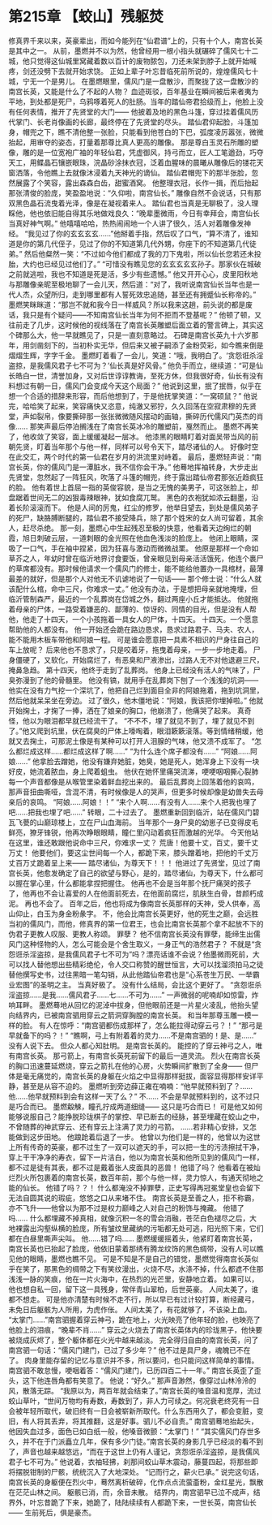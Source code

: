 # 第215章 【蛟山】残躯焚
修真界千来以来，英豪辈出，而如今能列在“仙君谱”上的，只有十个人，南宫长英是其中之一。
从前，墨燃并不以为然，他曾经用一根小指头就碾碎了儒风七十二城，他只觉得这仙城里窝藏着数以百计的废物脓包，刀还未架到脖子上就开始喊疼，剑还没劈下去就开始求饶。
正如上辈子叶忘昔临死前所说的，煌煌儒风七十城，宁无一个是男儿。
在墨燃眼里，儒风门是一盘散沙，而聚拢了这一盘散沙的南宫长英，又能是什么了不起的人物？
血迹斑驳，百年基业在瞬间被后来者夷为平地，到处都是死尸，乌鸦啄着死人的肚肠。当年的踏仙帝君拾级而上，他脸上没有任何表情，推开了先贤堂的大门——
他披着及地的黑色斗篷，穿过挂着儒风历代掌门、长老肖像画的长廊，最终停在了先贤堂的尽头。
踏仙君仰起脸，斗篷加身，帽兜之下，瞧不清他整一张脸，只能看到他苍白的下巴，弧度凌厉嚣张，微微抬起，用审夺的姿态，打量着那尊比真人更高的雕像。
那是尊白玉灵石所雕的塑像，雕的是一位宽袍广袖的年轻仙君，凭虚御风，持弓而立，匠人工笔遒劲，巧夺天工，用鲽晶石镶嵌眼珠，浣晶砂涂抹衣冠，泛着血腥味的晨曦从雕像后的镂花天窗洒落，令他瞧上去就像沐浸着九天神光的谪仙。
踏仙君帽兜下的那半张脸，忽然展露了个笑容，露出森森白齿，甜蜜酒窝。
他整理衣冠，长作一揖，而后抬起那张清俊的脸庞，笑盈盈地说：“久仰啦，南宫仙长。”
雕像自然不会说话，只有那双黑色晶石流曳着光泽，像是在凝视着来人。
踏仙君也当真是无聊极了，没人理睬他，他也依旧能自得其乐地做戏良久：“晚辈墨微雨，今日有幸拜会，南宫仙长当真好神气啊。”
他嘻嘻哈哈，热热闹闹地一个人讲了很久，活人对着雕像发神经。
“我见过了你的玄玄玄玄……”他掰着手指，然后叹了口气，“算不清了，谁知道是你的第几代侄子，见过了你的不知道第几代外甥，你座下的不知道第几代徒弟。”
然后他粲然一笑：“不过如今他们都成了我的刀下鬼啦，所以仙长您若还未投胎，大约也已经见过他们了。”
“可惜没有瞧见您的玄玄玄玄玄孙子。那家伙在城破之前就逃啦，我也不知道是死是活，多少有些遗憾。”
他又开开心心，皮里阳秋地与那雕像亲昵至极地聊了一会儿天，然后道：“对了，我听说南宫仙长当年也是一代人杰，众望所归，走到哪里都有人誓死效忠追随，甚至还有拥蹙仙长称帝的。”
墨燃笑眯眯道：“那岂不就和我今日一样威风？所以我来这趟，前头说的都是废话，我只是有个疑问——不知南宫仙长当年为何不拒而不登基呢？”
他顿了顿，又往前走了几步，这时候他的视线落在了南宫长英雕塑后面立着的警言碑上，其实这个碑那么大，他一早就瞧见了，只是一直刻意略过。
石碑是南宫长英九十六岁那年，用剑凿刻下的，当初朴实无华，但后来又被子嗣添了金粉荧彩，如今瞧来倒是熠熠生辉，字字千金。
墨燃盯着看了一会儿，笑道：“哦，我明白了。‘贪怨诳杀淫盗掠，是我儒风君子七不可为？’仙长真是好风骨。”
他负手而立，继续道：“可是仙长皓白一世，清誉加身，又对后世谆谆教诲，至死方休，但我很好奇，仙长有没有料想过有朝一日，儒风门会变成今天这个局面？”
他说到这里，抿了抿唇，似乎在想一个合适的措辞来形容，而后他想到了，于是他抚掌笑道：“一窝硕鼠？”
他说完，哈哈笑了起来，笑容痛快又恣意，纯澈又邪狞，久久回荡在空寂肃穆的先贤堂，声如裂帛，像要撕碎那一张张微微随风摆动的画轴，撕碎历代儒风门英杰的肖像……
那笑声最后停泊搁浅在了南宫长英冰冷的雕塑前，戛然而止。
墨燃不再笑了，他收敛了笑容，面上缓缓凝起一层冰。
他漆黑的眼睛盯着对面吴带当风的前朝先贤，盯着当年那个与他一样，同样可以号令天下，踏尽诸仙的人。
好像时空在此交汇，两个时代的第一仙君在岁月的洪流里对峙着。
最后，墨燃轻声说：“南宫长英，你的儒风门是一潭脏水，我不信你会干净。”
他蓦地挥袖转身，大步走出先贤堂，忽然起了一阵狂风，吹落了斗篷的帽兜，终于露出踏仙帝君那张近趋疯狂的脸。
他有着世上首屈一指的英俊容貌，是当之无愧的美男子，可这张脸上，却盘踞着世间无二的凶狠毒辣眼神，犹如食腐兀鹫。
黑色的衣袍犹如浓云翻墨，沿着长阶滚滚而下。
他是人间的厉鬼，红尘的修罗，他举目望去，到处是儒风弟子的死尸，缺胳膊断腿的，踏仙君不接受降兵，除了那个姓宋的女人尚可留着，其余人，赶尽杀绝。
那一刻，墨燃心中生起残忍至极的快意，他看着天边绚烂的朝霞，旭日刺破云层，一道刺眼的金光照在他血色浅淡的脸庞上。
他闭上眼睛，深吸了一口气，手在袖中捏紧，因为狂喜与激动而微微战栗。
他原是那样一个命如草芥之人，年幼时曾在临沂地界讨食要饭，曾亲眼见到母亲活活饿死，他连个裹尸的草席都没有。那时候他请求一个儒风门的修士，能不能给他置办一具棺材，最薄最差的就好，但是那个人对他无不讥谑地说了一句话——
那个修士说：“什么人就该配什么棺，命中三尺，你难求一丈。”
他没有办法，于是想把母亲就地掩埋，但临沂管制森严，最近的一个乱葬岗在岱城之外，翻过两座小丘才能抵达。
他就拖着母亲的尸体，一路受着嫌恶的、鄙薄的、惊讶的、同情的目光，但是没有人帮他，他走了十四天，一个小孩拖着一具女人的尸体，十四天。
十四天。一个愿意帮助他的人都没有。
他一开始还会跪在路边恳求，恳求过路君子、马夫、农人，能不能用木板车带他和阿娘一程。
可是谁会愿意把一具素不相识的尸身往自己的车上放呢？
后来他也不恳求了，只是咬着牙，拖曳着母亲，一步一步地走着。
尸身僵硬了，又软化，开始腐烂了，有恶臭和尸液渗出，过路人无不对他退避三尺，掩鼻急趋。
第十四天，他终于走到了乱葬岗。
他身上已经没有活人的气味了，尸臭弥漫到了他的骨髓里。
他没有镐，就用手在乱葬岗下刨了一个浅浅的坑洞——他实在没有力气挖一个深坑了，他把自己烂到面目全非的阿娘拖着，拖到坑洞里，然后他就呆呆坐在旁边。
过了很久，他木僵地说：“阿娘，我该把你埋掉啦。”
他就开始掬土，才掬了一捧，洒在了娘亲的胸口，他崩溃了，他痛哭了起来。
真奇怪，他以为眼泪都早就已经流干了。
“不不不，埋了就见不到了，埋了就见不到了。”他又爬到坑里，伏在腐臭的尸体上嚎啕着，眼泪簌簌滚落。等到情绪稍缓，他就又去掬土，可那泥土像是有某种可以打开人泪腺的气味，他又溃不成军了。
“怎么都烂成这样……都烂成这样了啊……”
“为什么连个席子都没有……”
“阿娘……阿娘……”
他拿脸去蹭她，他没有嫌弃她脏，她臭，她是死人，她浑身上下没有一块好皮，她流着脓血，身上爬着蛆虫。
他伏在她怀里痛哭流涕，哽哽咽咽撕心裂肺每一个声音都像是从喉管里染着鲜血挖出来的。
最后乱葬岗上回荡着他的哀鸣，那声音扭曲嘶哑，含混不清，有时候像是人的哭声，但更多时候却像是幼兽失去母亲后的哀鸣。
“阿娘……阿娘！！”
“来个人啊……有没有人……来个人把我也埋了吧……把我也埋了吧……”
转眼，二十过去了。
墨燃重新回到临沂，站在儒风门碧瓦飞甍的山巅琼楼上，立在尸山血海前。
当年那个一身尸臭的幼崽子已变得皮毛鲜亮，獠牙锋锐，他再次睁眼眼睛，瞳仁里闪动着疯狂而激越的光华。
今天他站在这里，谁还敢跟他说命中三尺，你难求一丈？
荒唐！他要十丈，百丈，要千丈万丈！
他要他们，要这尘世间每一个人，都跪下来，膝头蹭着地，把他的千丈万丈百万丈跪着呈上来——
踏尽诸仙，为尊天下！！！
他进过了先贤堂，见过了南宫长英，他愈发确定了自己的欲望与野心，是的，踏尽诸仙，为尊天下，什么都可以握在掌心里，什么都能拿捏把握住。
他再也不会是当年那个抚尸痛哭的孩子了，他再也不会让喜爱的人在他面前死去，在他面前腐烂，肌肤生白骨，昔颜朽成泥。
再也不会了。
百年之后，他也将成为像南宫长英那样的天神，受人供奉，高山仰止，白玉为身金粉彖字。
不，他会比南宫长英更好，他的死生之巅，会远胜当初的儒风门，而他，修真界的第一位君王，也会比南宫长英那个拿不起放不下的伪君子更教人叹服、更教人称颂。
罪孽？
他不信南宫长英没有罪孽，能缔生出儒风门这种怪物的人，怎么可能会是个舍生取义，一身正气的浩然君子？
不就是“贪怨诳杀淫盗掠，是我儒风君子七不可为”吗？漂亮话谁不会说？他墨微雨死前，大可以找人替他想出些精彩绝伦，令人交口称赞的醒世恒言，大可以找溜须拍马之徒替他撰写史书，过往黑暗一笔勾销，从此他踏仙帝君也是“心系苍生万民、一举霸业宏图”的圣明之主。
当真好极了。
没有什么结局，会比这个更好了。
“贪怨诳杀淫盗掠……是我……儒风君子……七……不可为……”
一声微弱的呢喃却如惊雷，炸响耳畔。
墨燃蓦地从回忆的泥淖中拔身，但他眼前还是一片星火凌乱，他抬头望向结界内，已被南宫驷用穿云之箭洞穿胸膛的南宫长英。
和当年那尊玉雕一模一样的脸。
有人在惊呼：“南宫驷都伤成那样了，怎么能拉得动穿云弓？！”
“那弓是早就备下的吗？！”
“瞧啊，弓上有附着着的灵力……不是南宫驷的！是、是……”
没有人说下去。
但众人都心知肚明。
是南宫长英的。
能控的了穿云神弓之人，唯有南宫长英。
那弓箭上，有南宫长英死前留下的最后一道灵流。
烈火在南宫长英的胸口迅速蔓延燃烧，穿云之箭扎在他的心房，火势瞬间扩散到了全身——
但尸体是毫无痛觉的，南宫长英的身躯在火焰之中显得那样挺拔，面容显得那样安详平静，甚至是从容不迫的。
墨燃听到旁边薛正雍在喃喃：“他早就预料到了？……他……他早就预料到会有这样一天了么？”
不……
不会是早就预料到的，这不过只是巧合而已。
墨燃觳觫，瞳孔拧成两道细缝——
这只是巧合而已！
可是他又如何能够说服自己？能挣脱珍珑棋子的掌控、早已断去的经脉，甚至埋藏在蛟山之中，不曾随葬的神武穿云、还有穿云上注满了灵力的弓箭。
……若非精心安排，又怎能做到这步田地。
他踉跄着后退了一步。
他曾以为他们是一样的，他曾以为这世上所有传奇的英豪，都不过生了一双可以遮天的手，可以把一生的污渍擦拭干净，穿上干干净净的寿衣，留下一片洁白，他以为南宫长英和他所见到的儒风门一样，都不过是徒有其表，都不过是戴着张人皮面具的恶兽！
他错了吗？
他看着在被灿烂烈火所包裹着的南宫长英，数百年前，那个与他一样，灵力惊人，有通天彻地之能的仙长。
他错了吗？？！
什么都淹没不掉罪孽，正史写得再冠冕堂皇也会留下无法自圆其说的瑕疵，悠悠之口从来堵不住。
南宫长英是至善之人，拒不称霸，亦不飞升——他曾以为那不过是权力巅峰之人对自己的粉饰与掩藏。
他错了吗……
什么都埋藏不掉真相，就像沉积一冬的雪会消融，苍茫白色褪尽之后，大地裸露出沟壑纵横的脸庞，所有皱纹里藏纳的污垢都无处可逃，阳光照下来，它们都在白昼里嘶声尖叫。
他……错了吗……
墨燃缓缓摇着头，他紧盯着南宫长英，南宫长英也已抬起了脸庞，他依旧蒙着那绣有腾龙纹饰的黑色绸带，没有人可以瞧见他的眼睛，墨燃也瞧不见。
可是不知是不是自己的错觉，墨燃觉得南宫长英似乎在笑了，那黑色的绸带之下有笑纹漫出，火烧不尽，水涤不掉，什么都遮不住那浅浅一脉的笑痕，他在一片火海中，在热烈的光芒里，安静地立着。
如果可以，他也想自私一回，留下这一具残身，常伴青山翠柏，后世英豪。
人间太美了，谁都不想走。
可是他亦清楚有时候不走不行，所以早已有过计较打算，断经藏弓，未免日后躯骸为人所用，为虎作伥。
人间太美了，有花就够了，不该染上血。
“太掌门……”南宫驷握着穿云神弓，跪在地上，火光映亮了他年轻的脸，也映亮了他脸上的泪痕，“晚辈不肖……”
穿云之火烧去了南宫长英体内的珍珑黑子，他快要被烧成灰烬了，整个躯体都在火光中越来越淡。
完全得归自由的南宫长英，问了南宫驷一句话：“儒风门建门，已过了多少年？”
他不过是具尸身，魂魄已不在了。
肉身里能存留的记忆与意识并不多，所以要问，也只能问这样简单的事情。
南宫驷不敢怠慢，哽咽着答：“儒风门建门，已历四百二十一年。”
南宫长英歪了歪头，这下他连唇角都有笑意了。
他说：“好久。”
那声音渺然，像穿过山林泠泠的风，散落无踪。
“我原以为，两百年就会结束了。”南宫长英的嗓音温和宽厚，流过蛟山草叶，“世间万物均有寿数，寿数到了，非人力可续之。何况衰老终究有一日会被年轻所取代，破旧终有一日会被崭新所取代。什么东西用久了，都会变脏，变旧，有人将其丢弃，将其推翻，这是好事。驷儿不必自责。”
南宫驷蓦地抬起头，他因失血过多，面色已如白纸一般，他嗓音微颤：“太掌门！”
“其实儒风门存世多久，并不在于门派矗立几年，保有多少门徒。”南宫长英的身影几乎已经淡的看不到了，声音也越来越悠远，“而在于这世上仍有人谨记，贪怨诳杀淫盗掠，是我儒风君子七不可为。”
他说着，衣袖轻拂，刹那间蛟山草木震动，藤蔓四起，将那些即将摆脱钳制的尸骸，统统沉入了大地深处。
“记而行之，薪火已承。”
说完这句话，南宫长英的身躯便在烈火中，蓦然离析破碎，化作点点流萤齑粉，金红星光，飘散在茫茫山林之间。
躯骸已消，而，余音未散。
结界内，南宫驷早已泣不成声，结界外，叶忘昔跪了下来，她跪了，陆陆续续有人都跪下来，一世长英，南宫仙长——
生前死后，俱是豪杰。

